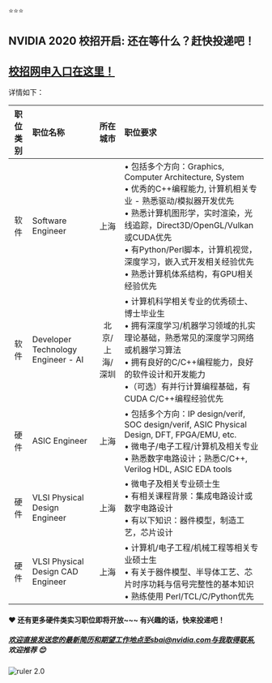 :star::star::star:
## NVIDIA 2020 校招开启: 还在等什么？赶快投递吧！

## [校招网申入口在这里！](http://campus.51job.com/nvidia2020 "显示")

详情如下：

| 职位类别 | 职位名称 | 所在城市  | 职位要求 |
|:---------------:| :------------ |:---------------:| :-----|
|软件| Software Engineer   | 上海| •  包括多个方向：Graphics, Computer Architecture, System <br /> • 优秀的C++编程能力,  计算机相关专业 - 熟悉驱动/模拟器开发优先<br /> •  熟悉计算机图形学，实时渲染，光线追踪，Direct3D/OpenGL/Vulkan 或CUDA优先<br /> •  有Python/Perl脚本，计算机视觉，深度学习，嵌入式开发相关经验优先<br /> •  熟悉计算机体系结构，有GPU相关经验优先|
|软件| Developer Technology Engineer - AI      | 北京/上海/深圳     |  • 计算机科学相关专业的优秀硕士、博士毕业生 <br />• 拥有深度学习/机器学习领域的扎实理论基础，熟悉常见的深度学习网络或机器学习算法<br />• 拥有良好的C/C++编程能力，良好的软件设计和开发能力<br />•（可选）有并行计算编程基础，有CUDA C/C++编程经验优先<br /> |
|硬件| ASIC Engineer | 上海       |    • 包括多个方向：IP design/verif, SOC design/verif, ASIC Physical Design, DFT, FPGA/EMU, etc.  <br />• 微电子/电子工程/计算机及相关专业<br />• 熟悉数字电路设计；熟悉C/C++, Verilog HDL, ASIC EDA tools<br /> |
|硬件| VLSI Physical Design Engineer| 上海       |    • 微电子及相关专业硕士生<br />• 有相关课程背景：集成电路设计或数字电路设计<br />• 有以下知识：器件模型，制造工艺，芯片设计<br /> |
|硬件| VLSI Physical Design CAD Engineer | 上海       |    • 计算机/电子工程/机械工程等相关专业硕士生<br />• 有关于器件模型、半导体工艺、芯片时序功耗与信号完整性的基本知识<br />• 熟练使用 Perl/TCL/C/Python优先<br /> |



#### :hearts: 还有更多硬件类实习职位即将开放~~~ 有兴趣的话，快来投递吧！



##### 欢迎直接发送您的最新简历和期望工作地点至sbai@nvidia.com与我取得联系, 欢迎推荐 :blush:


![ruler 2.0](https://gear.nvidia.com/Assets/ProductImages/NV00-0390-2_Full.jpg)
